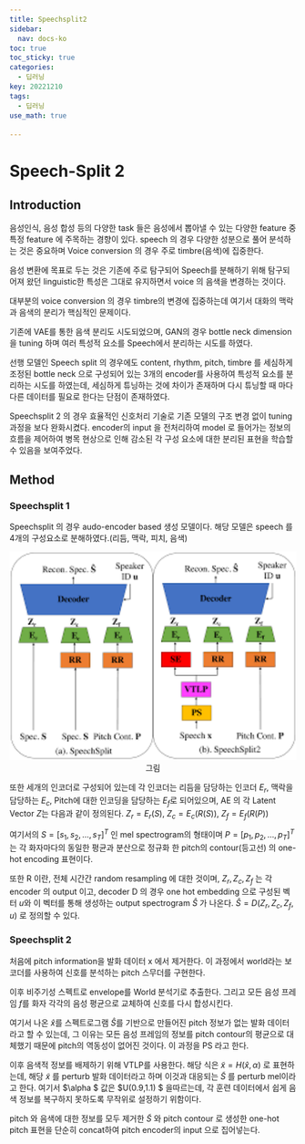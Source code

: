 ```yaml
---
title: Speechsplit2
sidebar:
  nav: docs-ko
toc: true
toc_sticky: true
categories:
  - 딥러닝
key: 20221210
tags: 
  - 딥러닝 
use_math: true

---
```


# Speech-Split 2

## Introduction

음성인식, 음성 합성 등의 다양한 task 들은 음성에서 뽑아낼 수 있는 다양한 feature 중 특정 feature 에 주목하는 경향이 있다. speech 의 경우 다양한 성분으로 풀어 분석하는 것은 중요하며  Voice conversion 의 경우 주로 timbre(음색)에 집중한다.

음성 변환에 목표로 두는 것은 기존에 주로 탐구되어 Speech를 분해하기 위해 탐구되어져 왔던 linguistic한 특성은 그대로 유지하면서 voice 의 음색을 변경하는 것이다. 

대부분의 voice conversion 의 경우 timbre의 변경에 집중하는데 여기서 대화의 맥락과 음색의 분리가 핵심적인 문제이다.

기존에 VAE를 통한 음색 분리도 시도되었으며, GAN의 경우 bottle neck dimension 을 tuning 하며 여러 특성적 요소를 Speech에서 분리하는 시도를 하였다.

선행 모델인 Speech split 의 경우에도 content, rhythm, pitch, timbre 를 세심하게 조정된 bottle neck 으로 구성되어 있는 3개의 encoder를 사용하여 특성적 요소를 분리하는 시도를 하였는데, 세심하게 튜닝하는 것에 차이가 존재하며 다시 튜닝할 때 마다 다른 데이터를 필요로 한다는 단점이 존재하였다.

Speechsplit 2 의 경우 효율적인 신호처리 기술로 기존 모델의 구조 변경 없이 tuning 과정을 보다 완화시켰다. encoder의 input 을 전처리하여 model 로 들어가는 정보의 흐름을 제어하여 병목 현상으로 인해 감소된 각 구성 요소에 대한 분리된 표현을 학습할 수 있음을 보여주었다.

## Method

### Speechsplit 1

Speechsplit 의 경우 audo-encoder based 생성 모델이다. 해당 모델은 speech 를 4개의 구성요소로 분해하였다.(리듬, 맥락, 피치, 음색)

<p align = "center">
  <img width = "600" src = "https://github.com/skdytpq/skdytpq.github.io/blob/master/_pics/pics/speechsplit2.png?raw=true">
  <br>
  그림
</p>

또한 세개의 인코더로 구성되어 있는데 각 인코더는 리듬을 담당하는 인코더 $E_r$, 맥락을 담당하는 $E_c$, Pitch에 대한 인코딩을 담당하는 $E_f$로 되어있으며,  AE 의 각 Latent Vector $Z$는 다음과 같이 정의된다.
$Z_r = E_r(S), ~ Z_c = E_c(R(S)), ~ Z_f = E_f(R(P))$

여기서의 $S = [s_1, s_2, \dots , s_T]^T$ 인 mel spectrogram의 형태이며 $P = [p_1,p_2,\dots, 	p_T]^T$ 는 각 화자마다의 동일한 평균과 분산으로 정규화 한 pitch의 contour(등고선) 의 one-hot encoding 표현이다. 

또한 R 이란, 전체 시간간 random resampling 에 대한 것이며, $Z_r, Z_c , Z_f$ 는 각 encoder 의 output 이고, decoder D 의 경우 one hot embedding 으로 구성된 벡터 $u$와  이 벡터를 통해 생성하는 output spectrogram $\hat{S}$ 가 나온다.
$\hat{S} = D(Z_r,Z_c,Z_f,u)$ 로 정의할 수 있다.

### Speechsplit 2

처음에 pitch information을 발화 데이터 x 에서 제거한다. 이 과정에서 world라는 보코더를 사용하여 신호를 분석하는 pitch 스무더를 구현한다.

이후 비주기성 스펙트로 envelope를 World 분석기로 추출한다. 그리고 모든 음성 프레임 $f$를 화자 각각의 음성 평균으로 교체하여 신호를 다시 합성시킨다.

여기서 나온 $\hat{x}$를 스펙트로그램 $\hat{S}$를 기반으로 만들어진 pitch 정보가 없는 발화 데이터라고 할 수 있는데, 그 이유는 모든 음성 프레임의 정보를 pitch contour의 평균으로 대체했기 때문에 pitch의 역동성이 없어진 것이다.  이 과정을 PS 라고 한다.

이후 음색적 정보를 배제하기 위해 VTLP를 사용한다. 해당 식은 $\tilde{x} = H(\hat{x}, \alpha)$  로 표현하는데, 해당 $\tilde{x}$ 를 perturb 발화 데이터라고 하며 이것과 대응되는 $\tilde{S}$ 를 perturb mel이라고 한다. 여기서 $\alpha $ 값은 $U(0.9,1.1) $ 을따르는데, 각 훈련 데이터에서 쉽게 음색 정보를 복구하지 못하도록 무작위로 설정하기 위함이다.

pitch 와 음색에 대한 정보를 모두 제거한 $\tilde{S}$ 와 pitch contour 로 생성한 one-hot pitch 표현을 단순히 concat하여 pitch encoder의 input 으로 집어넣는다.